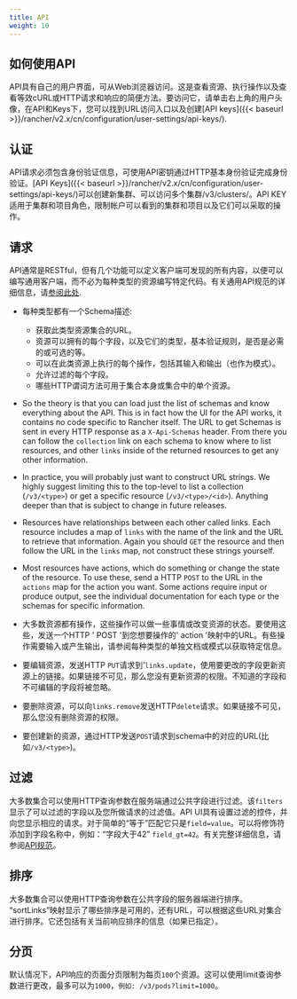 ```yaml
---
title: API
weight: 10
---
```


## 如何使用API

API具有自己的用户界面，可从Web浏览器访问。这是查看资源、执行操作以及查看等效cURL或HTTP请求和响应的简便方法。要访问它，请单击右上角的用户头像，在API和Keys下，您可以找到URL访问入口以及创建[API keys]({{< baseurl >}}/rancher/v2.x/cn/configuration/user-settings/api-keys/).

## 认证

API请求必须包含身份验证信息，可使用API密钥通过HTTP基本身份验证完成身份验证。[API Keys]({{< baseurl >}}/rancher/v2.x/cn/configuration/user-settings/api-keys/)可以创建新集群、可以访问多个集群/v3/clusters/。API KEY适用于集群和项目角色，限制帐户可以看到的集群和项目以及它们可以采取的操作。

## 请求

API通常是RESTful，但有几个功能可以定义客户端可发现的所有内容，以便可以编写通用客户端，而不必为每种类型的资源编写特定代码。有关通用API规范的详细信息，请[参阅此处](https://github.com/rancher/api-spec/blob/master/specification.md).

- 每种类型都有一个Schema描述:
  - 获取此类型资源集合的URL。
  - 资源可以拥有的每个字段，以及它们的类型，基本验证规则，是否是必需的或可选的等。
  - 可以在此类资源上执行的每个操作，包括其输入和输出（也作为模式）。
  - 允许过滤的每个字段。
  - 哪些HTTP谓词方法可用于集合本身或集合中的单个资源。

- So the theory is that you can load just the list of schemas and know everything about the API.  This is in fact how the UI for the API works, it contains no code specific to Rancher itself.  The URL to get Schemas is sent in every HTTP response as a `X-Api-Schemas` header.  From there you can follow the `collection` link on each schema to know where to list resources, and other `links` inside of the returned resources to get any other information.

- In practice, you will probably just want to construct URL strings.  We highly suggest limiting this to the top-level to list a collection (`/v3/<type>`) or get a specific resource (`/v3/<type>/<id>`).  Anything deeper than that is subject to change in future releases.

- Resources have relationships between each other called links.  Each resource includes a map of `links` with the name of the link and the URL to retrieve that information.  Again you should `GET` the resource and then follow the URL in the `links` map, not construct these strings yourself.

- Most resources have actions, which do something or change the state of the resource.  To use these, send a HTTP `POST` to the URL in the `actions` map for the action you want.  Some actions require input or produce output, see the individual documentation for each type or the schemas for specific information.
- 大多数资源都有操作，这些操作可以做一些事情或改变资源的状态。要使用这些，发送一个HTTP ' POST '到您想要操作的' action '映射中的URL。有些操作需要输入或产生输出，请参阅每种类型的单独文档或模式以获取特定信息。

- 要编辑资源，发送HTTP `PUT`请求到'`links.update`，使用要更改的字段更新资源上的链接。如果链接不可见，那么您没有更新资源的权限。不知道的字段和不可编辑的字段将被忽略。
- 要删除资源，可以向`links.remove`发送HTTP`delete`请求。如果链接不可见，那么您没有删除资源的权限。
- 要创建新的资源，通过HTTP发送`POST`请求到schema中的对应的URL(比如`/v3/<type>`)。

## 过滤

大多数集合可以使用HTTP查询参数在服务端通过公共字段进行过滤。该`filters`显示了可以过滤的字段以及您所做请求的过滤值。API UI具有设置过滤的控件，并向您显示相应的请求。对于简单的“等于”匹配它只是`field=value`。可以将修饰符添加到字段名称中，例如：“字段大于42” `field_gt=42`。有关完整详细信息，请参阅[API规范](https://github.com/rancher/api-spec/blob/master/specification.md#filtering)。

## 排序

大多数集合可以使用HTTP查询参数在公共字段的服务器端进行排序。 “sortLinks”映射显示了哪些排序是可用的，还有URL，可以根据这些URL对集合进行排序。它还包括有关当前响应排序的信息（如果已指定）。

## 分页

默认情况下，API响应的页面分页限制为每页`100`个资源。这可以使用limit查询参数进行更改，最多可以为`1000`，`例如: /v3/pods?limit=1000`。